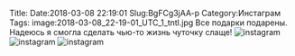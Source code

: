 Title:
Date:2018-03-08 22:19:01
Slug:BgFCg3jAA-p
Category:Инстаграм
Tags:
image:2018-03-08_22-19-01_UTC_1_tntl.jpg
Все подарки подарены. Надеюсь я смогла сделать чью-то жизнь чуточку слаще!
![instagram]({attach}images/2018-03-08_22-19-01_UTC_1.jpg)
![instagram]({attach}images/2018-03-08_22-19-01_UTC_3.jpg)
![instagram]({attach}images/2018-03-08_22-19-01_UTC_2.jpg)
